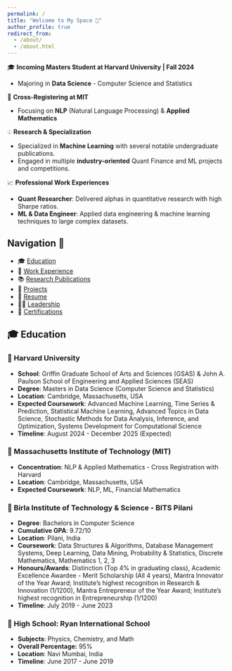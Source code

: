 ```yaml
---
permalink: /
title: "Welcome to My Space 👋"
author_profile: true
redirect_from: 
  - /about/
  - /about.html
---
```


🎓 **Incoming Masters Student at Harvard University | Fall 2024**
- Majoring in **Data Science** - Computer Science and Statistics 

🤝 **Cross-Registering at MIT**
- Focusing on **NLP** (Natural Language Processing) & **Applied Mathematics**

💡 **Research & Specialization** 
- Specialized in **Machine Learning** with several notable undergraduate publications.
- Engaged in multiple **industry-oriented** Quant Finance and ML projects and competitions.

📈 **Professional Work Experiences** 
- **Quant Researcher**: Delivered alphas in quantitative research with high Sharpe ratios.
- **ML & Data Engineer**: Applied data engineering & machine learning techniques to large complex datasets.


Navigation 🧭
------
- 🎓 [Education](#education)
- 💼 [Work Experience](#work-experience)
- 📚 [Research Publications](#research-publications)
- 🔨 [Projects](#projects)
- 📄 [Resume](#resume)
- 👨‍💼 [Leadership](#leadership)
- 🏅 [Certifications](#certifications)


🎓 Education
------
### 🏫 Harvard University 
- **School**: Griffin Graduate School of Arts and Sciences (GSAS) & John A. Paulson School of Engineering and Applied Sciences (SEAS)
- **Degree**: Masters in Data Science (Computer Science and Statistics)
- **Location**: Cambridge, Massachusetts, USA
- **Expected Coursework**: Advanced Machine Learning, Time Series & Prediction, Statistical Machine Learning, Advanced Topics in Data Science, Stochastic Methods for Data Analysis, Inference, and Optimization, Systems Development for Computational Science
- **Timeline**: August 2024 - December 2025 (Expected)

### 🏫 Massachusetts Institute of Technology (MIT)
- **Concentration**: NLP & Applied Mathematics - Cross Registration with Harvard 
- **Location**: Cambridge, Massachusetts, USA
- **Expected Coursework**: NLP, ML, Financial Mathematics

### 🏫 Birla Institute of Technology & Science - BITS Pilani
- **Degree**: Bachelors in Computer Science
- **Cumulative GPA**: 9.72/10 
- **Location**: Pilani, India
- **Coursework**: Data Structures & Algorithms, Database Management Systems, Deep Learning, Data Mining, Probability & Statistics, Discrete Mathematics, Mathematics 1, 2, 3
- **Honours/Awards**: Distinction (Top 4% in graduating class), Academic Excellence Awardee - Merit Scholarship (All 4 years), Mantra Innovator of the Year Award; Institute’s highest recognition in Research & Innovation (1/1200), Mantra Entrepreneur of the Year Award; Institute’s highest recognition in Entrepreneurship (1/1200)
- **Timeline**: July 2019 - June 2023

### 🏫 High School: Ryan International School
- **Subjects**: Physics, Chemistry, and Math
- **Overall Percentage:** 95%
- **Location**: Navi Mumbai, India
- **Timeline**: June 2017 - June 2019
